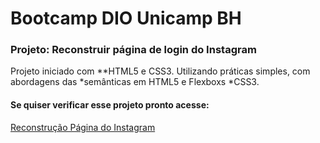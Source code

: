 # Bootcamp DIO Unicamp BH

### Projeto: Reconstruir página de login do Instagram

Projeto iniciado com **HTML5 e CSS3.
Utilizando práticas simples, com abordagens das *semânticas em HTML5 e Flexboxs *CSS3.

#### Se quiser verificar esse projeto pronto acesse:
[Reconstrução Página do Instagram](https://bruno-b-neves.github.io/bootcamp-Unimed-BH-Projeto-Instagram/)




